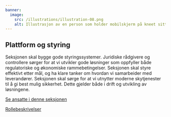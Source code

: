 ```yaml
---
banner:
  image:
    src: /illustrations/illustration-08.png
    alt: Illustrasjon av en person som holder mobilskjerm på kneet sitt
---
```


## Plattform og styring

Seksjonen skal bygge gode styringssystemer. Juridiske rådgivere og controllere sørger for at vi utvikler gode løsninger som oppfyller både regulatoriske og økonomiske rammebetingelser. Seksjonen skal styre effektivt etter mål, og ha klare tanker om hvordan vi samarbeider med leverandører. Seksjonen skal sørge for at vi utnytter moderne skytjenester til å gi best mulig sikkerhet. Dette gjelder både i drift og utvikling av løsningene.

[Se ansatte i denne seksjonen](https://digdir.sharepoint.com/SitePages/Brukeropple.aspx)

[Rollebeskrivelser](https://digdir.sharepoint.com/:f:/r/sites/DigdirDGT/Delte%20dokumenter/Rollebeskrivelser,%20nye,%20Arbeidsomr%C3%A5de/Rollebeskrivelser%20BOD?csf=1&web=1&e=1ITt9x)
